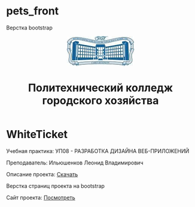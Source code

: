 # pets_front
Верстка bootstrap

<header >
<img src="pkgh.jpeg" alt="PKGH">
<h1>
Политехнический колледж городского хозяйства</h1>
</header>

<main>
<h1>WhiteTicket</h1>
<p>Учебная практика:  УП08 - РАЗРАБОТКА ДИЗАЙНА ВЕБ-ПРИЛОЖЕНИЙ</p>
<p>Преподаватель: Ильюшенков Леонид Владимирович</p>
<p>Описание проекта: 
<a href="https://disk.yandex.ru/i/xfHg6JiAUTTkMA">Скачать</a>
</p>
  <p>Верстка страниц проекта на bootstrap</p>
  <p>Сайт проекта: 
<a href="https://ilyushenkov.github.io/pets_front/">Посмотреть</a>
</p>
</main>
